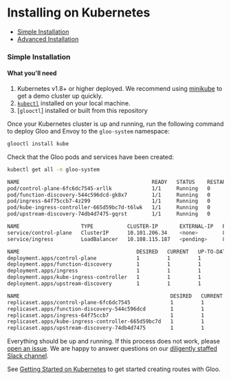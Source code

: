 # Installing on Kubernetes

- [Simple Installation](#simple-installation)
- [Advanced  Installation](#advanced-installation)



<a name="Simple Installation"></a>
### Simple Installation

#### What you'll need

1. Kubernetes v1.8+ or higher deployed. We recommend using [minikube](https://kubernetes.io/docs/getting-started-guides/minikube/) to get a demo cluster up quickly.
1. [`kubectl`](https://kubernetes.io/docs/tasks/tools/install-kubectl/) installed on your local machine.
1. [`glooctl`] installed or built from this repository

Once your Kubernetes cluster is up and running, run the following command to deploy Gloo and Envoy to the `gloo-system` namespace:

```bash
glooctl install kube 
```

Check that the Gloo pods and services have been created:

```bash
kubectl get all -n gloo-system

NAME                                           READY   STATUS    RESTARTS   AGE
pod/control-plane-6fc6dc7545-xrllk             1/1     Running   0          11m
pod/function-discovery-544c596dcd-gk8x7        1/1     Running   0          11m
pod/ingress-64f75ccb7-4z299                    1/1     Running   0          11m
pod/kube-ingress-controller-665d59bc7d-t6lwk   1/1     Running   0          11m
pod/upstream-discovery-74db4d7475-gqrst        1/1     Running   0          11m

NAME                    TYPE           CLUSTER-IP       EXTERNAL-IP   PORT(S)                         AGE
service/control-plane   ClusterIP      10.101.206.34    <none>        8081/TCP                        11m
service/ingress         LoadBalancer   10.108.115.187   <pending>     8080:32608/TCP,8443:30634/TCP   11m

NAME                                      DESIRED   CURRENT   UP-TO-DATE   AVAILABLE   AGE
deployment.apps/control-plane             1         1         1            1           11m
deployment.apps/function-discovery        1         1         1            1           11m
deployment.apps/ingress                   1         1         1            1           11m
deployment.apps/kube-ingress-controller   1         1         1            1           11m
deployment.apps/upstream-discovery        1         1         1            1           11m

NAME                                                 DESIRED   CURRENT   READY   AGE
replicaset.apps/control-plane-6fc6dc7545             1         1         1       11m
replicaset.apps/function-discovery-544c596dcd        1         1         1       11m
replicaset.apps/ingress-64f75ccb7                    1         1         1       11m
replicaset.apps/kube-ingress-controller-665d59bc7d   1         1         1       11m
replicaset.apps/upstream-discovery-74db4d7475        1         1         1       11m
```

Everything should be up and running. If this process does not work, please [open an issue](https://github.com/solo-io/gloo/issues/new). We are happy to answer
questions on our [diligently staffed Slack channel](https://slack.solo.io/).

See [Getting Started on Kubernetes](../getting_started/kubernetes/1.md) to get started creating routes with Gloo.
